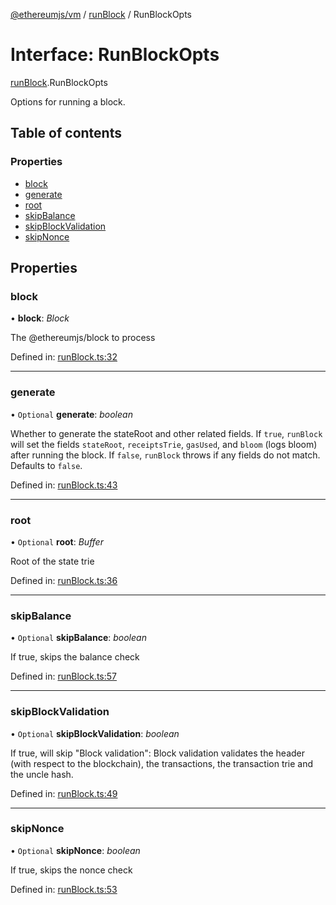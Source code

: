 [@ethereumjs/vm](../README.md) / [runBlock](../modules/runblock.md) / RunBlockOpts

# Interface: RunBlockOpts

[runBlock](../modules/runblock.md).RunBlockOpts

Options for running a block.

## Table of contents

### Properties

- [block](runblock.runblockopts.md#block)
- [generate](runblock.runblockopts.md#generate)
- [root](runblock.runblockopts.md#root)
- [skipBalance](runblock.runblockopts.md#skipbalance)
- [skipBlockValidation](runblock.runblockopts.md#skipblockvalidation)
- [skipNonce](runblock.runblockopts.md#skipnonce)

## Properties

### block

• **block**: *Block*

The @ethereumjs/block to process

Defined in: [runBlock.ts:32](https://github.com/ethereumjs/ethereumjs-monorepo/blob/master/packages/vm/src/runBlock.ts#L32)

___

### generate

• `Optional` **generate**: *boolean*

Whether to generate the stateRoot and other related fields.
If `true`, `runBlock` will set the fields `stateRoot`, `receiptsTrie`, `gasUsed`, and `bloom` (logs bloom) after running the block.
If `false`, `runBlock` throws if any fields do not match.
Defaults to `false`.

Defined in: [runBlock.ts:43](https://github.com/ethereumjs/ethereumjs-monorepo/blob/master/packages/vm/src/runBlock.ts#L43)

___

### root

• `Optional` **root**: *Buffer*

Root of the state trie

Defined in: [runBlock.ts:36](https://github.com/ethereumjs/ethereumjs-monorepo/blob/master/packages/vm/src/runBlock.ts#L36)

___

### skipBalance

• `Optional` **skipBalance**: *boolean*

If true, skips the balance check

Defined in: [runBlock.ts:57](https://github.com/ethereumjs/ethereumjs-monorepo/blob/master/packages/vm/src/runBlock.ts#L57)

___

### skipBlockValidation

• `Optional` **skipBlockValidation**: *boolean*

If true, will skip "Block validation":
Block validation validates the header (with respect to the blockchain),
the transactions, the transaction trie and the uncle hash.

Defined in: [runBlock.ts:49](https://github.com/ethereumjs/ethereumjs-monorepo/blob/master/packages/vm/src/runBlock.ts#L49)

___

### skipNonce

• `Optional` **skipNonce**: *boolean*

If true, skips the nonce check

Defined in: [runBlock.ts:53](https://github.com/ethereumjs/ethereumjs-monorepo/blob/master/packages/vm/src/runBlock.ts#L53)

